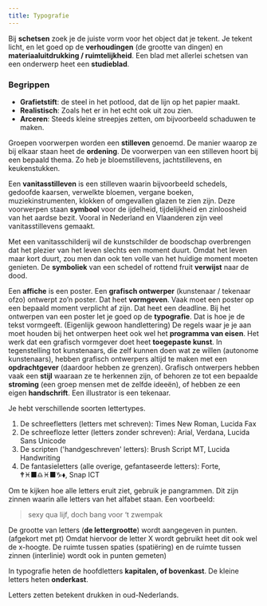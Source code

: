 ```yaml
---
title: Typografie
---
```


Bij **schetsen** zoek je de juiste vorm voor het object dat je tekent. Je tekent licht, en let goed op de **verhoudingen** (de grootte van dingen) en **materiaaluitdrukking / ruimtelijkheid**.
Een blad met allerlei schetsen van een onderwerp heet een **studieblad**.

### Begrippen

- **Grafietstift**: de steel in het potlood, dat de lijn op het papier maakt.
- **Realistisch**: Zoals het er in het echt ook uit zou zien.
- **Arceren**: Steeds kleine streepjes zetten, om bijvoorbeeld schaduwen te maken.

Groepen voorwerpen worden een **stilleven** genoemd. De manier waarop ze bij elkaar staan heet de **ordening**. De voorwerpen van een stilleven hoort bij een bepaald thema. Zo heb je bloemstillevens, jachtstillevens, en keukenstukken.

Een **vanitasstilleven** is een stilleven waarin bijvoorbeeld schedels, gedoofde kaarsen, verwelkte bloemen, vergane boeken, muziekinstrumenten, klokken of omgevallen glazen te zien zijn. Deze voorwerpen staan **symbool** voor de ijdelheid, tijdelijkheid en zinloosheid van het aardse bezit. Vooral in Nederland en Vlaanderen zijn veel vanitasstillevens gemaakt.

Met een vanitasschilderij wil de kunstschilder de boodschap overbrengen dat het plezier van het leven slechts een moment duurt. Omdat het leven maar kort duurt, zou men dan ook ten volle van het huidige moment moeten genieten. De **symboliek** van een schedel of rottend fruit **verwijst** naar de dood.

Een **affiche** is een poster. Een **grafisch ontwerper** (kunstenaar / tekenaar ofzo) ontwerpt zo’n poster. Dat heet **vormgeven**. Vaak moet een poster op een bepaald moment verplicht af zijn. Dat heet een deadline. Bij het ontwerpen van een poster let je goed op de **typografie**. Dat is hoe je de tekst vormgeeft. (Eigenlijk gewoon handlettering) De regels waar je je aan moet houden bij het ontwerpen heet ook wel het **programma van eisen**. Het werk dat een grafisch vormgever doet heet **toegepaste kunst**. In tegenstelling tot kunstenaars, die zelf kunnen doen wat ze willen (autonome kunstenaars), hebben grafisch ontwerpers altijd te maken met een **opdrachtgever** (daardoor hebben ze grenzen). Grafisch ontwerpers hebben vaak een **stijl** waaraan ze te herkennen zijn, of behoren ze tot een bepaalde **stroming** (een groep mensen met de zelfde ideeën), of hebben ze een eigen **handschrift**. Een illustrator is een tekenaar.

Je hebt verschillende soorten lettertypes.

1. De schreefletters (letters met schreven): Times New Roman, Lucida Fax
2. De schreefloze letter (letters zonder schreven): Arial, Verdana, Lucida Sans Unicode
3. De scripten ('handgeschreven' letters): Brush Script MT,  Lucida Handwriting
4. De fantasieletters (alle overige, gefantaseerde letters): Forte, 🕈♓■♎♓■♑⬧, Snap ICT

Om te kijken hoe alle letters eruit ziet, gebruik je pangrammen. Dit zijn zinnen waarin alle letters van het alfabet staan. Een voorbeeld:

> sexy qua lijf, doch bang voor ‘t zwempak

De grootte van letters (**de lettergrootte**) wordt aangegeven in punten. (afgekort met pt) Omdat hiervoor de letter X wordt gebruikt heet dit ook wel de x-hoogte. De ruimte tussen spaties (spatiëring) en de ruimte tussen zinnen (interlinie) wordt ook in punten gemeten)

In typografie heten de hoofdletters **kapitalen, of bovenkast**. De kleine letters heten **onderkast**.

Letters zetten betekent drukken in oud-Nederlands.
